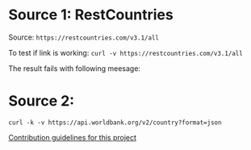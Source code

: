 # Source 1: RestCountries
Source: `https://restcountries.com/v3.1/all`


To test if link is working:
`curl -v https://restcountries.com/v3.1/all`


The result fails with following meesage:

# Source 2: 

`curl -k -v https://api.worldbank.org/v2/country?format=json`

[Contribution guidelines for this project](./Curl_Result_1.PNG)
